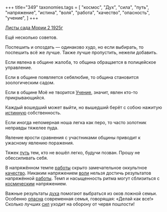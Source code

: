 +++
title="349"
taxonomies.tags = [
 "космос",
 "Дух",
 "сила",
 "путь",
 "напряжение",
 "истина",
 "воля",
 "работа",
 "качество",
 "опасность",
 "учение",
]
+++

[Листы сада Мории 2 1925г](/agni/1925)

Ещё несколько советов.   

Поспешить и опоздать — одинаково худо, но если выбирать, то поспешить всё же лучше. Также лучше пропустить, нежели добавить.   

Если явлена в общине жалоба, то община обращается в полицейское управление.   

Если в общине появляется себялюбие, то община становится зоологическим садом.   

Если в общине Моё не творится [Учение](/tags/учение), значит, явлен кто-то прикрывающийся.   

Каждый вошедший может выйти, но вышедший берёт с собою нажитую [истинную](/tags/истина) собственность.   

Если иногда непомерная ноша легка как перо, то часто золотник неправды тяжелее пуда.   

Явление ярости сравнения с участниками общины приводит к ужасному явлению поражения.   

Тяжек [путь](/tags/путь) тем, кто не вошёл легко, будучи позван. Прошу не обессиливать себя.   

В напряжённом темпе [работы](/tags/работа) скрыто замечательное оккультное [качество](/tags/качество). Никаким напряжением [воли](/tags/воля) нельзя достичь результатов напряжённой [работы](/tags/работа). Темп и насыщенность ритма могут сблизиться с [космическим](/tags/космос) напряжением.   

Важные результаты [духа](/tags/Дух) помогают выбраться из оков ложной семьи. Особенно [опасна](/tags/опасность) современная семья, говорящая: «Делай как все!» Сколько лучших [сил](/tags/сила) уходит на оборону от червя пошлости!   

